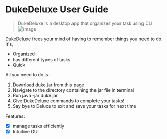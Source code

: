 # DukeDeluxe User Guide

> DukeDeluxe is a desktop app that organizes your task using CLI
![image](https://user-images.githubusercontent.com/82088609/225520779-7ee8eda8-52d3-4de4-a320-f58f27c00170.png)

DukeDeluxe frees your mind of having to remember things you need to do. It's,
- Organized
- has different types of tasks
- Quick

All you need to do is:
1. Download duke.jar from this page
2. Navigate to the directory containing the jar file in terminal
3. Run java -jar duke.jar
4. Give DukeDeluxe commands to complete your tasks!
5. Say bye to Deluxe to exit and save your tasks for next time


Features:
- [x] manage tasks efficiently
- [x] Intuitive GUI
